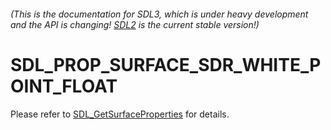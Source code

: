 ###### (This is the documentation for SDL3, which is under heavy development and the API is changing! [SDL2](https://wiki.libsdl.org/SDL2/) is the current stable version!)
# SDL_PROP_SURFACE_SDR_WHITE_POINT_FLOAT

Please refer to [SDL_GetSurfaceProperties](SDL_GetSurfaceProperties) for details.

